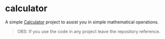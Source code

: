 # calculator

A simple [Calculator](http://henrilima.github.io/1-calculator) project to assist you in simple mathematical operations.

> OBS: If you use the code in any project leave the repository reference.
